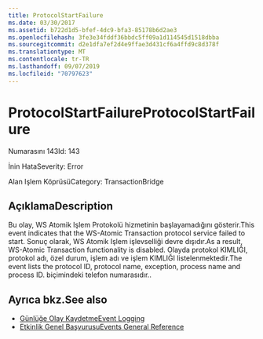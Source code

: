 ```yaml
---
title: ProtocolStartFailure
ms.date: 03/30/2017
ms.assetid: b722d1d5-bfef-4dc9-bfa3-85178b6d2ae3
ms.openlocfilehash: 3fe3e34fddf36bbdc5ff09a1d114545d1518dbba
ms.sourcegitcommit: d2e1dfa7ef2d4e9ffae3d431cf6a4ffd9c8d378f
ms.translationtype: MT
ms.contentlocale: tr-TR
ms.lasthandoff: 09/07/2019
ms.locfileid: "70797623"
---
```

# <a name="protocolstartfailure"></a><span data-ttu-id="9d0c4-102">ProtocolStartFailure</span><span class="sxs-lookup"><span data-stu-id="9d0c4-102">ProtocolStartFailure</span></span>
<span data-ttu-id="9d0c4-103">Numarasını 143</span><span class="sxs-lookup"><span data-stu-id="9d0c4-103">Id: 143</span></span>  
  
 <span data-ttu-id="9d0c4-104">İnin Hata</span><span class="sxs-lookup"><span data-stu-id="9d0c4-104">Severity: Error</span></span>  
  
 <span data-ttu-id="9d0c4-105">Alan Işlem Köprüsü</span><span class="sxs-lookup"><span data-stu-id="9d0c4-105">Category: TransactionBridge</span></span>  
  
## <a name="description"></a><span data-ttu-id="9d0c4-106">Açıklama</span><span class="sxs-lookup"><span data-stu-id="9d0c4-106">Description</span></span>  
 <span data-ttu-id="9d0c4-107">Bu olay, WS Atomik Işlem Protokolü hizmetinin başlayamadığını gösterir.</span><span class="sxs-lookup"><span data-stu-id="9d0c4-107">This event indicates that the WS-Atomic Transaction protocol service failed to start.</span></span> <span data-ttu-id="9d0c4-108">Sonuç olarak, WS Atomik Işlem işlevselliği devre dışıdır.</span><span class="sxs-lookup"><span data-stu-id="9d0c4-108">As a result, WS-Atomic Transaction functionality is disabled.</span></span> <span data-ttu-id="9d0c4-109">Olayda protokol KIMLIĞI, protokol adı, özel durum, işlem adı ve işlem KIMLIĞI listelenmektedir.</span><span class="sxs-lookup"><span data-stu-id="9d0c4-109">The event lists the protocol ID, protocol name, exception, process name and process ID.</span></span> <span data-ttu-id="9d0c4-110">biçimindeki telefon numarasıdır.</span><span class="sxs-lookup"><span data-stu-id="9d0c4-110">.</span></span>  
  
## <a name="see-also"></a><span data-ttu-id="9d0c4-111">Ayrıca bkz.</span><span class="sxs-lookup"><span data-stu-id="9d0c4-111">See also</span></span>

- [<span data-ttu-id="9d0c4-112">Günlüğe Olay Kaydetme</span><span class="sxs-lookup"><span data-stu-id="9d0c4-112">Event Logging</span></span>](index.md)
- [<span data-ttu-id="9d0c4-113">Etkinlik Genel Başvurusu</span><span class="sxs-lookup"><span data-stu-id="9d0c4-113">Events General Reference</span></span>](events-general-reference.md)
